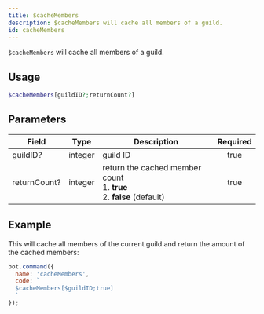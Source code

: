 ```yaml
---
title: $cacheMembers 
description: $cacheMembers will cache all members of a guild.
id: cacheMembers
---
```


`$cacheMembers` will cache all members of a guild.

## Usage

```php
$cacheMembers[guildID?;returnCount?]
```

## Parameters 


| Field        | Type    | Description                                                                     | Required |
| ------------ | ------- | ------------------------------------------------------------------------------- |:--------:|
| guildID?     | integer | guild ID                                                                        |    true   |
| returnCount? | integer | return the cached member count <br /> 1. **true** <br /> 2. **false** (default) |    true   |


## Example

This will cache all members of the current guild and return the amount of the cached members:

```javascript
bot.command({
  name: 'cacheMembers',
  code: `
  $cacheMembers[$guildID;true]
  `
});
```
